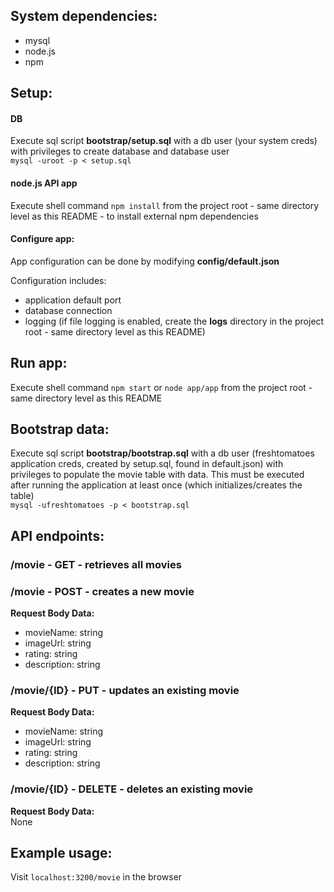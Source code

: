 ## System dependencies:
- mysql  
- node.js  
- npm  

## Setup:
#### DB
Execute sql script **bootstrap/setup.sql** with a db user (your system creds) with privileges to create database and database user  
`mysql -uroot -p < setup.sql`

#### node.js API app
Execute shell command `npm install` from the project root - same directory level as this README - to install external npm dependencies

#### Configure app:
App configuration can be done by modifying **config/default.json**

Configuration includes:  
- application default port  
- database connection
- logging (if file logging is enabled, create the **logs** directory in the project root - same directory level as this README)

## Run app:
Execute shell command `npm start` or `node app/app` from the project root - same directory level as this README 

## Bootstrap data: 
Execute sql script **bootstrap/bootstrap.sql** with a db user (freshtomatoes application creds, created by setup.sql, found in default.json) with privileges to populate the movie table with data. This must be executed after running the application at least once (which initializes/creates the table)  
`mysql -ufreshtomatoes -p < bootstrap.sql`

## API endpoints:
### /movie - GET - retrieves all movies

### /movie - POST - creates a new movie
**Request Body Data:**  
- movieName: string  
- imageUrl: string  
- rating: string  
- description: string 

### /movie/{ID} - PUT - updates an existing movie
**Request Body Data:**  
- movieName: string  
- imageUrl: string  
- rating: string  
- description: string 

### /movie/{ID} - DELETE - deletes an existing movie  
**Request Body Data:**  
None

## Example usage:
Visit `localhost:3200/movie` in the browser
